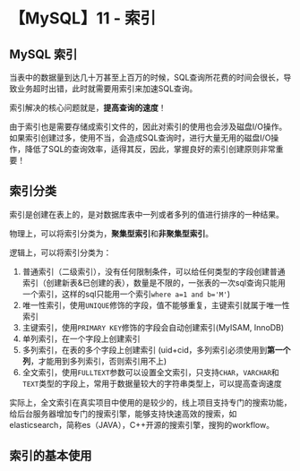 # 【MySQL】11 - 索引



## MySQL 索引

当表中的数据量到达几十万甚至上百万的时候，SQL查询所花费的时间会很长，导致业务超时出错，此时就需要用索引来加速SQL查询。

索引解决的核心问题就是，**提高查询的速度**！

由于索引也是需要存储成索引文件的，因此对索引的使用也会涉及磁盘I/O操作。如果索引创建过多，使用不当，会造成SQL查询时，进行大量无用的磁盘I/O操作，降低了SQL的查询效率，适得其反，因此，掌握良好的索引创建原则非常重要！


## 索引分类

索引是创建在表上的，是对数据库表中一列或者多列的值进行排序的一种结果。

物理上，可以将索引分类为，**聚集型索引**和**非聚集型索引**。

逻辑上，可以将索引分类为：  
1. 普通索引（二级索引），没有任何限制条件，可以给任何类型的字段创建普通索引（创建新表&已创建的表），数量是不限的，一张表的一次sql查询只能用一个索引，这样的sql只能用一个索引`where a=1 and b='M'`)
2. 唯一性索引，使用`UNIQUE`修饰的字段，值不能够重复，主键索引就属于唯一性索引
3. 主键索引，使用`PRIMARY KEY`修饰的字段会自动创建索引(MyISAM, InnoDB)
4. 单列索引，在一个字段上创建索引
5. 多列索引，在表的多个字段上创建索引 (uid+cid，多列索引必须使用到**第一个列**，才能用到多列索引，否则索引用不上)
6. 全文索引，使用`FULLTEXT`参数可以设置全文索引，只支持`CHAR`，`VARCHAR`和`TEXT`类型的字段上，常用于数据量较大的字符串类型上，可以提高查询速度

实际上，全文索引在真实项目中使用的是较少的，线上项目支持专门的搜索功能，给后台服务器增加专门的搜索引擎，能够支持快速高效的搜索，如elasticsearch，简称es（JAVA），C++开源的搜索引擎，搜狗的workflow。



## 索引的基本使用




